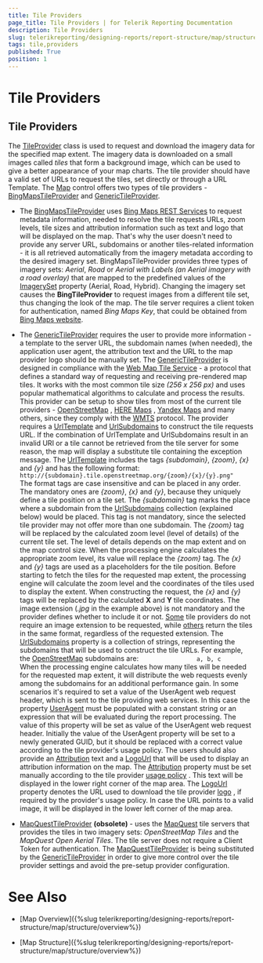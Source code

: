 ```yaml
---
title: Tile Providers
page_title: Tile Providers | for Telerik Reporting Documentation
description: Tile Providers
slug: telerikreporting/designing-reports/report-structure/map/structure/tile-providers
tags: tile,providers
published: True
position: 1
---
```


# Tile Providers



## Tile Providers

The  [TileProvider](/reporting/api/Telerik.Reporting.TileProvider)  class is used to request and download the imagery data for the specified map extent.           The imagery data is downloaded on a small images called *tiles* that form a background image, which can be used to           give a better appearance of your map charts. The tile provider should have a valid set of URLs to request the tiles, set directly or through a URL Template.           The  [Map](/reporting/api/Telerik.Reporting.Map)  control offers two types of tile providers -  [BingMapsTileProvider](/reporting/api/Telerik.Reporting.BingMapsTileProvider)            and  [GenericTileProvider](/reporting/api/Telerik.Reporting.GenericTileProvider).         

* The  [BingMapsTileProvider](/reporting/api/Telerik.Reporting.BingMapsTileProvider)  uses                [Bing Maps REST Services](http://msdn.microsoft.com/en-us/library/ff701713.aspx)                to request metadata information, needed to resolve the tile requests URLs, zoom levels, tile sizes and attribution information such as text and logo that will be               displayed on the map. That's why the user doesn't need to provide any server URL, subdomains or another tiles-related information - it is all retrieved automatically from the               imagery metadata according to the desired imagery set.             BingMapsTileProvider provides three types of imagery sets: *Aerial*, *Road* or              *Aerial with Labels (an Aerial imagery with a road overlay)* that are mapped to the predefined values of the                [ImagerySet](/reporting/api/Telerik.Reporting.ImagerySet)                property (Aerial, Road, Hybrid). Changing the imagery set causes the __BingTileProvider__             to request images from a different tile set, thus changing the look of the map.             The tile server requires a client token for authentication,               named *Bing Maps Key*, that could be obtained from                [Bing Maps website](http://www.microsoft.com/maps/create-a-bing-maps-key.aspx).             

* The  [GenericTileProvider](/reporting/api/Telerik.Reporting.GenericTileProvider)  requires the user to provide more information - a template to the               server URL, the subdomain names (when needed), the application user agent, the attribution text and the URL to the map provider logo should be manually set.               The  [GenericTileProvider](/reporting/api/Telerik.Reporting.GenericTileProvider)  is designed in compliance with the                [Web Map Tile Service](http://en.wikipedia.org/wiki/Web_Map_Tile_Service)                - a protocol that defines a standard way of requesting and receiving pre-rendered map tiles. It works with the most common tile size              *(256 x 256 px)* and uses popular mathematical algorithms to calculate and process the results.             This provider can be setup to show tiles from most of the               current tile providers -                [OpenStreetMap](http://www.openstreetmap.org)             ,                [HERE Maps](http://here.com/)             ,                [Yandex Maps](http://maps.yandex.com)                and many others, since they comply with the                [WMTS](http://en.wikipedia.org/wiki/Web_Map_Tile_Service)                protocol.               The provider requires a  [UrlTemplate](/reporting/api/Telerik.Reporting.GenericTileProvider#Telerik_Reporting_GenericTileProvider_UrlTemplate)  and                [UrlSubdomains](/reporting/api/Telerik.Reporting.GenericTileProvider#Telerik_Reporting_GenericTileProvider_UrlSubdomains)  to construct the tile requests URL.               If the combination of UrlTemplate and UrlSubdomains result in an invalid URI or a tile cannot be retrieved from the tile server               for some reason, the map will display a substitute tile containing the exception message.             The  [UrlTemplate](/reporting/api/Telerik.Reporting.GenericTileProvider#Telerik_Reporting_GenericTileProvider_UrlTemplate)  includes the tags              *{subdomain}*, *{zoom}*, *{x}* and *{y}*               and has the following format:             `                 http://{subdomain}.tile.openstreetmap.org/{zoom}/{x}/{y}.png"               `The format tags are case insensitive and can be placed in any order. The mandatory ones are *{zoom}*, *{x}* and *{y}*,               because they uniquely define a tile position on a tile set.             The *{subdomain}* tag marks the place where a subdomain from the  [UrlSubdomains](/reporting/api/Telerik.Reporting.GenericTileProvider#Telerik_Reporting_GenericTileProvider_UrlSubdomains)                collection (explained below) would be placed. This tag is not mandatory, since the selected tile provider may not offer more than one subdomain.             The *{zoom}* tag will be replaced by the calculated zoom level (level of details) of the current tile set. The level of details               depends on the map extent and on the map control size. When the processing engine calculates the appropriate zoom level, its value will replace               the *{zoom}* tag.             The *{x}* and *{y}* tags are used as a placeholders for the tile position. Before starting to fetch the tiles for the               requested map extent, the processing engine will calculate the zoom level and the coordinates of the tiles used to display the extent. When constructing the               request, the *{x}* and *{y}* tags will be replaced by the calculated __X__ and               __Y__ tile coordinates.             The image extension (*.jpg* in the example above) is not mandatory and the provider defines whether to include it or not.                [Some](http://maptile.maps.svc.ovi.com/maptiler/maptile/newest/normal.day/2/2/1/256/png8)                tile providers do not require an image extension to be requested, while                [others](http://otile2.mqcdn.com/tiles/1.0.0/map/2/2/1.gif)                return the tiles in the same format, regardless of the requested extension.             The  [UrlSubdomains](/reporting/api/Telerik.Reporting.GenericTileProvider#Telerik_Reporting_GenericTileProvider_UrlSubdomains)  property is a collection of strings, representing the               subdomains that will be used to construct the tile URLs. For example, the                [OpenStreetMap](http://www.openstreetmap.com/)                subdomains are:             `                 a, b, c               `When the processing engine calculates how many tiles will be needed for the requested map extent, it will distribute the web requests evenly               among the subdomains for an additional performance gain.             In some scenarios it's required to set a value of the UserAgent web request header, which is sent to the tile providing web services.               In this case the property  [UserAgent](/reporting/api/Telerik.Reporting.GenericTileProvider#Telerik_Reporting_GenericTileProvider_UserAgent)  must be populated with a constant string or an expression that will be evaluated during the report processing.               The value of this property will be set as value of the UserAgent web request header.               Initially the value of the UserAgent property will be set to a newly generated GUID, but it should be replaced with a correct value according to the tile provider's usage policy.             The users should also provide an  [Attribution](/reporting/api/Telerik.Reporting.GenericTileProvider#Telerik_Reporting_GenericTileProvider_Attribution)  text and               a  [LogoUrl](/reporting/api/Telerik.Reporting.GenericTileProvider#Telerik_Reporting_GenericTileProvider_LogoUrl)  that will be used to display an attribution information on the map.               The  [Attribution](/reporting/api/Telerik.Reporting.GenericTileProvider#Telerik_Reporting_GenericTileProvider_Attribution)  property must be set manually according to the tile provider                [usage policy](http://wiki.openstreetmap.org/wiki/Legal_FAQ)             . This text will be displayed in the lower right corner of the map area.             The  [LogoUrl](/reporting/api/Telerik.Reporting.GenericTileProvider#Telerik_Reporting_GenericTileProvider_LogoUrl)  property denotes the URL used to download               the tile provider                [logo](http://wiki.openstreetmap.org/w/images/thumb/7/79/Public-images-osm_logo.svg/32px-Public-images-osm_logo.svg.png)             , if required by the provider's usage policy. In case the URL points to a valid image, it will be displayed in the lower left corner of the map area.             

* [MapQuestTileProvider](/reporting/api/Telerik.Reporting.MapQuestTileProvider) __(obsolete)__ - uses the                [MapQuest](http://www.mapquest.com/)  tile servers that provides the tiles in two imagery sets: *OpenStreetMap Tiles* and the *MapQuest Open Aerial Tiles*.               The tile server does not require a Client Token for authentication.             The  [MapQuestTileProvider](/reporting/api/Telerik.Reporting.MapQuestTileProvider)  is being substituted by the                [GenericTileProvider](/reporting/api/Telerik.Reporting.GenericTileProvider)  in order to give more control over the tile provider settings and avoid the               pre-setup provider configuration.             


# See Also


 

* [Map Overview]({%slug telerikreporting/designing-reports/report-structure/map/structure/overview%})

 

* [Map Structure]({%slug telerikreporting/designing-reports/report-structure/map/structure/overview%})

